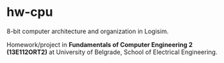 # hw-cpu
8-bit computer architecture and organization in Logisim.

Homework/project in **Fundamentals of Computer Engineering 2 (13E112ORT2)** at University of Belgrade, School of Electrical Engineering.
